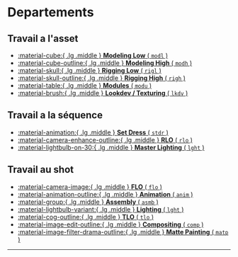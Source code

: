 # Departements

## Travail a l'asset


<div class="grid cards" markdown>

-   [:material-cube:{ .lg .middle } **Modeling Low** ( ``modl`` )](./ModelingLow)
-   [:material-cube-outline:{ .lg .middle } **Modeling High** ( ``modh`` )](#modeling-high-modh)
-   [:material-skull:{ .lg .middle } **Rigging Low** ( ``rigl`` )](#rigging-low-rigl)
-   [:material-skull-outline:{ .lg .middle } **Rigging High** ( ``righ`` )](#rigging-high-righ)
-   [:material-table:{ .lg .middle } **Modules** ( ``modu`` )](#modules-modu)
-   [:material-brush:{ .lg .middle } **Lookdev / Texturing** ( ``lkdv`` )](#lookdev-texturing-lkdv)

</div>

## Travail a la séquence

<div class="grid cards" markdown>

-   [:material-animation:{ .lg .middle } **Set Dress** ( ``stdr`` )](#set-dress-stdr)
-   [:material-camera-enhance-outline:{ .lg .middle } **RLO** ( ``rlo`` )](#rlo-rlo)
-   [:material-lightbulb-on-30:{ .lg .middle } **Master Lighting** ( ``lght`` )](#master-lighting-lght)

</div>

## Travail au shot

<div class="grid cards" markdown>

-   [:material-camera-image:{ .lg .middle } **FLO** ( ``flo`` )](##flo-flo)
-   [:material-animation-outline:{ .lg .middle } **Animation** ( ``anim`` )](#)
-   [:material-group:{ .lg .middle } **Assembly** ( ``asmb`` )](#)
-   [:material-lightbulb-variant:{ .lg .middle } **Lighting** ( ``lght`` )](#)
-   [:material-cog-outline:{ .lg .middle } **TLO** ( ``tlo`` )](#)
-   [:material-image-edit-outline:{ .lg .middle } **Compositing** ( ``comp`` )](#)
-   [:material-image-filter-drama-outline:{ .lg .middle } **Matte Painting** ( ``matp`` )](#)

</div>


----

